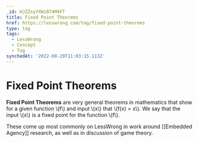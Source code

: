 ```yaml
---
_id: HJZZxyYXWzB74M4FT
title: Fixed Point Theorems
href: https://lesswrong.com/tag/fixed-point-theorems
type: tag
tags:
  - LessWrong
  - Concept
  - Tag
synchedAt: '2022-08-29T11:03:15.113Z'
---
```

# Fixed Point Theorems

**Fixed Point Theorems** are very general theorems in mathematics that show for a given function \\(f\\) and input \\(x\\) that \\(f(x) = x\\). We say that the input \\(x\\) is a fixed point for the function \\(f\\).

These come up most commonly on LessWrong in work around [[Embedded Agency]] research, as well as in discussion of game theory.